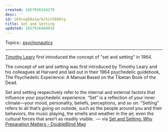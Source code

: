 ```yaml
---
created: 1657936344179
desc: ''
id: 2k9cngb0a1qrbs5it5689lg
title: Set and Setting
updated: 1657936484016
---
```

   
Topics::  [psychonautics](../topics/psychonautics.md)   
   
   
---   
   
[Timothy Leary](../resources/people/Timothy%20Leary.md) first introduced the concept of "set and setting" in 1964.   
   
The concept of set and setting was first introduced by Timothy Leary and his colleagues at Harvard and laid out in their 1964 psychedelic guidebook, The Psychedelic Experience: A Manual Based on the Tibetan Book of the Dead.   
   
Set and setting respectively refer to the internal and external factors that influence your psychedelic experience. “Set” is a reflection of your inner climate—your mood, personality, beliefs, perceptions, and so on. “Setting” refers to all that’s going on outside, such as the people around you and their behaviors, the music playing, the smells and weather in the air, even the cultural forces that aren’t as readily visible.  — via [Set and Setting: Why Preparation Matters - DoubleBlind Mag](https://doubleblindmag.com/psychedelic-set-and-setting-what-is-it-and-why-is-it-important/)